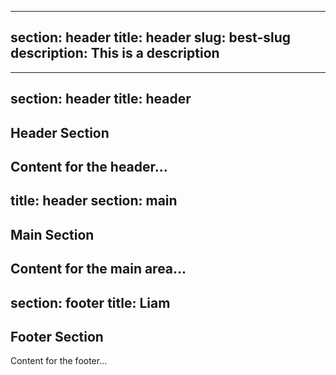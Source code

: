 ----
section: header
title: header
slug: best-slug
description: This is a description
----

---
section: header
title: header
---
## Header Section
Content for the header...
---
title: header
section: main
---
## Main Section
Content for the main area...
---
section: footer
title: Liam
---
## Footer Section
Content for the footer...